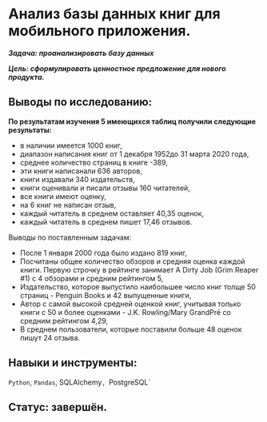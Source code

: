 # Анализ базы данных книг для мобильного приложения.

***Задача: проанализировать базу данных***

***Цель: сформулировать ценностное предложение для нового продукта.***

## Выводы по исследованию:

**По результатам изучения 5 имеющихся таблиц получили следующие результаты:**
- в наличии имеется 1000 книг,
- диапазон написания книг от 1 декабря 1952до 31 марта 2020 года,
- среднее количество страниц в книге -389,
- эти книги написанали 636 авторов,
- книги издавали 340 издательств,
- книги оценивали и писали отзывы 160 читателей,
- все книги имеют оценку,
- на 6 книг не написан отзыв,
- каждый читатель в среднем оставляет 40,35 оценок,
- каждый читатель в среднем пишет 17,46 отзывов.

Выводы по поставленным задачам:
- После 1 января 2000 года было издано 819 книг,
- Посчитаны общее количество обзоров и средняя оценка каждой книги. Первую строчку в рейтинге занимает A Dirty Job (Grim Reaper #1) с 4 обзорами и средним рейтингом 5,
- Издательство, которое выпустило наибольшее число книг толще 50 страниц - Penguin Books и 42 выпущенные книги,
- Автор с самой высокой средней оценкой книг, учитывая только книги с 50 и более оценками - J.K. Rowling/Mary GrandPré со средним рейтингом 4,29,
- В среднем пользователи, которые поставили больше 48 оценок пишут 24 отзыва.

## Навыки и инструменты:
`Python`, `Pandas`, SQLAlchemy`, `PostgreSQL`
## Статус: завершён.